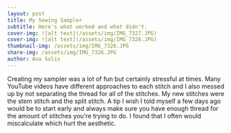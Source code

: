 ```yaml
---
layout: post
title: My Sewing Sampler
subtitle: Here's what worked and what didn't. 
cover-img: ![alt text](/assets/img/IMG_7327.JPG)
cover-img: ![alt text](/assets/img/IMG_7326.JPG)
thumbnail-img: /assets/img/IMG_7326.JPG
share-img: /assets/img/IMG_7326.JPG
author: Ava Solis
---
```

Creating my sampler was a lot of fun but certainly stressful at times. Many YouTube videos have different approaches to each stitch and I also messed up by not separating the thread for all of the stitches. My new stitches were the stem stitch and the split stitch. A tip I wish I told myself a few days ago would be to start early and always make sure you have enough thread for the amount of stitches you're trying to do. I found that I often would miscalculate which hurt the aesthetic. 
